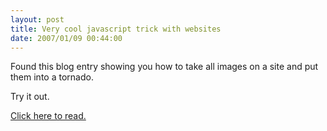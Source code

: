 ```yaml
---
layout: post
title: Very cool javascript trick with websites
date: 2007/01/09 00:44:00
---
```



Found this blog entry showing you how to take all images on a site and put them into a tornado.

Try it out.

[Click here to read.](http://www.destructoid.com/forum/viewtopic.php%3ft%3d1271%26highlight%3d)